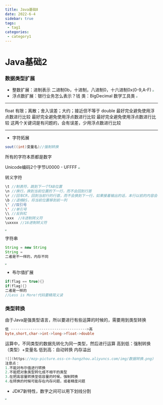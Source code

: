 ```yaml
---
title: Java基础Ⅱ
date: 2022-6-4
sidebar: true
tags:
 - tag1
categories:
 - category1
---
```

# Java基础2
### 数据类型扩展
* 整数扩展：进制表示
        二进制0b，十进制，八进制0，十六进制0x(0-9,A-F)
    <img src="https://mzp-picture.oss-cn-hangzhou.aliyuncs.com/img/整数扩展进制.png" style="zoom:33%;" />
* 浮点数扩展：银行业务怎么表示？钱
                   类：BigDecimal 数学工具类
               <img src="https://mzp-picture.oss-cn-hangzhou.aliyuncs.com/img/浮点数进阶.png" style="zoom:33%;" />
---
float 有限；离散；舍入误差；大约；接近但不等于
double
最好完全避免使用浮点数进行比较
最好完全避免使用浮点数进行比较
最好完全避免使用浮点数进行比较
这两个关键词是有问题的，会有误差，少用浮点数进行比较

---
* 字符拓展

~~~java
sout((int)变量名)//强制转换
~~~

所有的字符本质都是数字

Unicode编码2个字节U0000 - UFFFF
<img src="https://mzp-picture.oss-cn-hangzhou.aliyuncs.com/img/字符扩展.png" style="zoom:33%;" />

转义字符

~~~java
\t //制表符，跳到下一个TAB位置
\n //换行，换到当前位置的下一行，而不会回到行首
\r //回车CR，回到当前行的行首，而不会换到下一行，如果接着输出的话，本行以前的内容会被逐一覆盖
\b //退格BS，将当前位置移到前一列
\" //双引号
\' //单引号
\\ //反斜杠
\xxx  //8进制转义符
\uxxxx //16进制转义符
~~~

<img src="https://mzp-picture.oss-cn-hangzhou.aliyuncs.com/img/转义字符.png" style="zoom:33%;" />

字符串

~~~java
String = new String
String = 
二者是不一样的，内存不同
~~~

<img src="https://mzp-picture.oss-cn-hangzhou.aliyuncs.com/img/字符串扩充.png" style="zoom:33%;" />

* 布尔值扩展

~~~java
if(flag == true){}
if(flag){}
二者是一样的
//Less is More!代码要精简义读
~~~

### 类型转换
由于Java是强类型语言，所以要进行有些运算的时候的，需要用到类型转换
```java
低 ----------------------------------->高
byte,short,char->int->long->float->double
```
运算中，不同类型的数据先转化为同一类型，然后进行运算
高到低：强制转换  （类型）+变量名
低到高：自动转换
内存溢出
```java
![](https://mzp-picture.oss-cn-hangzhou.aliyuncs.com/img/数据转换.png)
注意点：
1.不能对布尔值进行转换
2.不能把对象类型转化成不相干的类型
3.在把高容量转换至低容量的时候，强制转换
4.在转换的时候可能存在内存问题，或者精度问题
```
* JDK7新特性，数字之间可以用下划线分割
<img src="https://mzp-picture.oss-cn-hangzhou.aliyuncs.com/img/转换数据的bug.png" style="zoom:33%;" />